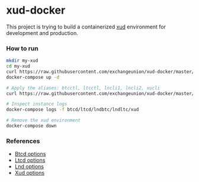 xud-docker
==========

This project is trying to build a containerized [xud](https://github.com/ExchangeUnion/xud) environment for development and production.

### How to run

```bash
mkdir my-xud
cd my-xud
curl https://raw.githubusercontent.com/exchangeunion/xud-docker/master/xud-simnet-fast/docker-compose.dist.yml > docker-compose.yml
docker-compose up -d

# Apply the aliases: btcctl, ltcctl, lncli1, lncli2, xucli
curl https://raw.githubusercontent.com/exchangeunion/xud-docker/master/xud-simnet-fast/aliases.bash | source

# Inspect instance logs
docker-compose logs -f btcd/ltcd/lndbtc/lndltc/xud

# Remove the xud environment
docker-compose down
```

### References

* [Btcd options](https://godoc.org/github.com/btcsuite/btcd)
* [Ltcd options](https://godoc.org/github.com/ltcsuite/ltcd)
* [Lnd options](https://github.com/lightningnetwork/lnd/blob/master/sample-lnd.conf)
* [Xud options](https://github.com/ExchangeUnion/xud/blob/master/sample-xud.conf)
